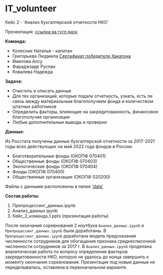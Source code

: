 # IT_volunteer
Кейс 2 - 'Анализ бухгалтерской отчетности НКО'

Презентация: [ссылка на гугл диск](https://docs.google.com/presentation/d/1hon3qAW123FMUGn9h0902x06Il5xwzurWfJ4ashEKKI/edit?usp=sharing)

**Команда:**

- Колесник Наталья - капитан
- Григорьева Людмила [Сертификат победителя Хакатона](https://drive.google.com/file/d/1RbUQ_orh9HQh1tNg6QOuHUPCTWmDh6S2/view?usp=sharing)
- Ямилова Алсу
- Фараджзаде Руслан
- Ковалева Надежда

**Задача:**

- Очистить и описать данные
- Для тех организаций, которые подали отчетность, узнать, есть ли связь между материальным благополучием фонда и количеством штатных работников
- Определить факторы, влияющие на закредитованность, финансовое благополучие организации
- Любые дополнительные выводы и проверки

**Данные:**

Из Росстата получены данные бухгалтерской отчетности за 2017-2021 годы всех действующих на май 2022 года фондов в России:

- Благотворительные фонды (ОКОПФ 070401)
- Общественные фонды (ОКОПФ 070403)
- Экологические фонды (ОКОПФ 070404)
- Фонды (ОКОПФ 070400)
- Общественные организации (ОКОПФ 020200)

Файлы с данными расположены в папке ['data']()

**Состав работы:**
1. Препроцессинг_данных.ipynb
2. Анализ_данных.ipynb
3. Кейс_2_команда_1.pptx (презентация работы)

После окончания соревнования 2 ноутбука `Анализ_данных.ipynb` и `Препроцессинг_данных.ipynb` были доработаны.
В `Препроцессинг_данных.ipynb` доработана модель предсказания численности сотрудников для обогащения признака среднесписочной численности сотрудников за 2017 г.
В `Анализ_данных.ipynb` проделана аналитическая работа по вопросу определения факторов закредитованности НКО, которую не удалось до конца завершить к моменту окончания соревнования. 
Презентация под новые данные не переделывалась, оставлена в первоначальном варианте.
